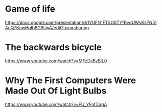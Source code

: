 # Game of life

https://docs.google.com/presentation/d/1YUFN1FT3OSTYfRvdUWvKsFN51AcQ7KnwHqIb8G9ItwA/edit?usp=sharing


# The backwards bicycle

https://www.youtube.com/watch?v=MFzDaBzBlL0

# Why The First Computers Were Made Out Of Light Bulbs

https://www.youtube.com/watch?v=FU_YFpfDqqA

